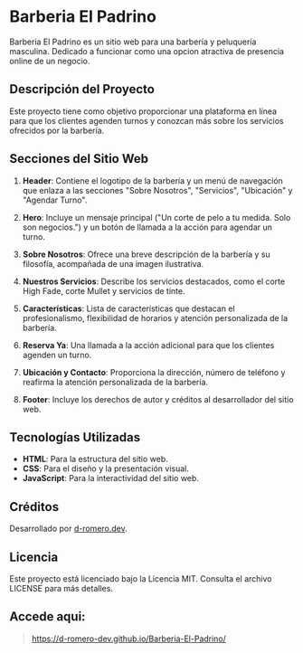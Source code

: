 # Barberia El Padrino

Barberia El Padrino es un sitio web para una barbería y peluquería masculina. Dedicado a funcionar como una opcion atractiva de presencia online de un negocio.
## Descripción del Proyecto

Este proyecto tiene como objetivo proporcionar una plataforma en línea para que los clientes agenden turnos y conozcan más sobre los servicios ofrecidos por la barbería.

## Secciones del Sitio Web

1. **Header**: Contiene el logotipo de la barbería y un menú de navegación que enlaza a las secciones "Sobre Nosotros", "Servicios", "Ubicación" y "Agendar Turno".

2. **Hero**: Incluye un mensaje principal ("Un corte de pelo a tu medida. Solo son negocios.") y un botón de llamada a la acción para agendar un turno.

3. **Sobre Nosotros**: Ofrece una breve descripción de la barbería y su filosofía, acompañada de una imagen ilustrativa.

4. **Nuestros Servicios**: Describe los servicios destacados, como el corte High Fade, corte Mullet y servicios de tinte.

5. **Características**: Lista de características que destacan el profesionalismo, flexibilidad de horarios y atención personalizada de la barbería.

6. **Reserva Ya**: Una llamada a la acción adicional para que los clientes agenden un turno.

7. **Ubicación y Contacto**: Proporciona la dirección, número de teléfono y reafirma la atención personalizada de la barbería.

8. **Footer**: Incluye los derechos de autor y créditos al desarrollador del sitio web.

## Tecnologías Utilizadas

- **HTML**: Para la estructura del sitio web.
- **CSS**: Para el diseño y la presentación visual.
- **JavaScript**: Para la interactividad del sitio web.

## Créditos

Desarrollado por [d-romero.dev](https://github.com/d-romero-dev).

## Licencia

Este proyecto está licenciado bajo la Licencia MIT. Consulta el archivo LICENSE para más detalles.

## Accede aqui:
> https://d-romero-dev.github.io/Barberia-El-Padrino/

